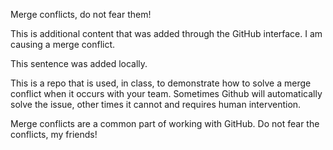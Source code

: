 Merge conflicts, do not fear them!

This is additional content that was added through the GitHub interface. I am causing a merge conflict.

This sentence was added locally.

This is a repo that is used, in class, to demonstrate how to solve a merge conflict when it occurs with your team. Sometimes Github will automatically solve the issue, other times it cannot and requires human intervention.

Merge conflicts are a common part of working with GitHub. Do not fear the conflicts, my friends!
